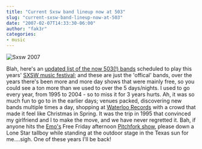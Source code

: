```yaml
---
title: "Current Sxsw band lineup now at 503"
slug: "current-sxsw-band-lineup-now-at-503"
date: "2007-02-07T14:33:30-06:00"
author: "fak3r"
categories:
- music
---
```


![Sxsw 2007](http://fak3r.com/wp-content/uploads/2007/02/sxsw.gif)

Blah, here's an [updated list of the now 503(!) bands](http://www.austinist.com/archives/2007/02/05/sxsw_2007_band_list_update_as_the_delay_grows_eternal_we_bring_you_over_500_acts_playing_the_fest.php) scheduled to play this years' [SXSW music festival](http://2007.sxsw.com/music/); and these are just the 'offical' bands, over the years there's been more and more day shows that were mainly free, so you could see a ton more than we used to over the 5 days/nights.  I used to go every year, from 1995 to 2004 - so to miss it for 3 years hurts.  Ah, it was so much fun to go to in the earlier days; venues packed, discovering new bands multiple times a day, shopping at [Waterloo Records](http://www.waterloorecords.com/) with a crowd that made it feel like Christmas in Spring.  It was the trip in 1995 that convinced my girlfriend and I to make the move, and we have never regretted it.  Bah, if anyone hits the [Emo's](http://www.emosaustin.com/) Free Friday afternoon [Pitchfork show](http://assets.pitchforkmedia.com/images/image/25961.SXSWGraphicFinal.jpg), please down a Lone Star tallboy while standing at the outdoor stage in the Texas sun for me....sigh.  One of these years I'll be back!
